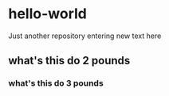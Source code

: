 # hello-world
Just another repository
entering new text here
## what's this do 2 pounds
### what's this do 3 pounds
